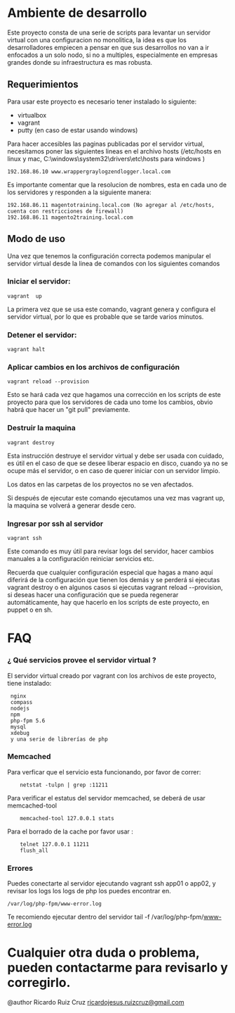 # Ambiente de desarrollo
Este proyecto consta de una serie de scripts para levantar un servidor virtual con una configuracion no monolitica, la idea es que los desarrolladores empiecen a pensar en que sus desarrollos no van a ir enfocados a un solo nodo, si no a multiples, especialmente en empresas grandes donde su infraestructura es mas robusta.

## Requerimientos

Para usar este proyecto es necesario tener instalado lo siguiente:

* virtualbox
* vagrant
* putty (en caso de estar usando windows)


Para hacer accesibles las paginas publicadas por el servidor virtual, necesitamos poner 
las siguientes lineas en el archivo hosts (/etc/hosts en linux y mac, 
C:\windows\system32\drivers\etc\hosts para windows )

    192.168.86.10 www.wrappergraylogzendlogger.local.com

Es importante comentar que la resolucion de nombres, esta en cada uno de los servidores y responden a la siguiente manera:

    192.168.86.11 magentotraining.local.com (No agregar al /etc/hosts, cuenta con restricciones de firewall)
    192.168.86.11 magento2training.local.com

## Modo de uso
Una vez que tenemos la configuración correcta podemos manipular el servidor virtual desde la linea de comandos
con los siguientes comandos

### Iniciar el servidor:
    
    vagrant  up
    
La primera vez que se usa este comando, vagrant genera y configura el servidor virtual,
por lo que es probable que se tarde varios minutos.   

### Detener el servidor:

    vagrant halt 

### Aplicar cambios en los archivos de configuración

    vagrant reload --provision
    
Esto se hará cada vez que hagamos una corrección en los scripts de este proyecto para
que los servidores de cada uno tome los cambios, obvio habrá que hacer un "git pull"  previamente. 
  
### Destruir la maquina

    vagrant destroy
    
Esta instrucción destruye el servidor virtual y debe ser usada con cuidado, 
es útil en el caso de que se desee liberar espacio en disco, cuando ya no se ocupe más
el servidor, o en caso de querer iniciar con un servidor limpio.
    
Los datos en las carpetas de los proyectos no se ven afectados.
    
Si después de ejecutar este comando ejecutamos una vez mas vagrant up, 
la maquina se volverá a generar desde cero.

### Ingresar por ssh al servidor

    vagrant ssh
    
Este comando es muy útil para revisar logs del servidor, hacer cambios manuales a la configuración reiniciar servicios etc. 
    
Recuerda que cualquier configuración especial que hagas a mano aquí
diferirá de la configuración que tienen los demás y se perderá si ejecutas 
vagrant destroy o en algunos casos si ejecutas vagrant reload --provision,
si deseas hacer una configuración que se pueda regenerar automáticamente, 
hay que hacerlo en los scripts de este proyecto, en puppet o en sh.

# FAQ

### ¿ Qué servicios provee el servidor virtual ?

El servidor virtual creado por vagrant con los archivos de este proyecto, tiene instalado:

     nginx
     compass
     nodejs
     npm
     php-fpm 5.6
     mysql
     xdebug
     y una serie de librerías de php

### Memcached
Para verficar que el servicio esta funcionando, por favor de correr:
    
        netstat -tulpn | grep :11211

Para verificar el estatus del servidor memcached, se deberá de usar memcached-tool

        memcached-tool 127.0.0.1 stats

Para el borrado de la cache por favor usar :
    
        telnet 127.0.0.1 11211
        flush_all

### Errores

Puedes conectarte al servidor ejecutando vagrant ssh app01 o app02, y revisar los logs
los logs de php los puedes encontrar en.
    
    /var/log/php-fpm/www-error.log
    
Te recomiendo ejecutar dentro del servidor
    tail -f /var/log/php-fpm/www-error.log


# Cualquier otra duda o problema, pueden contactarme para revisarlo y corregirlo.
@author Ricardo Ruiz Cruz <ricardojesus.ruizcruz@gmail.com>
